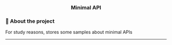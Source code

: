 <h3 align="center">
  Minimal API
</h3>

### 📜 About the project

For study reasons, stores some samples about minimal APIs

<hr>
